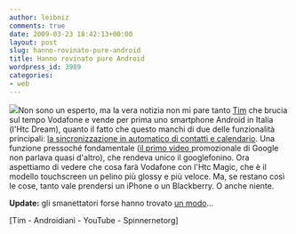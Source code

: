 ```yaml
---
author: leibniz
comments: true
date: 2009-03-23 18:42:13+00:00
layout: post
slug: hanno-rovinato-pure-android
title: Hanno rovinato pure Android
wordpress_id: 3989
categories:
- web
---
```


![](http://spinnernetorg.cv.siteprotect.net/cgi-bin/cgiproy/nph-proy.pl/000010A/http/www.google.com/intl/en_uk/mobile/images/android_large.gif)Non sono un esperto, ma la vera notizia non mi pare tanto [Tim](http://www.tim.it/consumer/c365/i85108/livello2standard.do) che brucia sul tempo Vodafone e vende per prima uno smartphone Android in Italia (l'Htc Dream), quanto il fatto che questo manchi di due delle funzionalità principali: [la sincronizzazione in automatico di contatti e calendario](http://www.androidiani.com/problematiche/i-primi-problemi-del-dream-tim-1655). Una funzione pressoché fondamentale ([il primo video ](http://www.youtube.com/watch?v=z7qbPa1O8Ys)promozionale di Google non parlava quasi d'altro), che rendeva unico il googlefonino. Ora aspettiamo di vedere che cosa farà Vodafone con l'Htc Magic, che è il modello touchscreen un pelino più glossy e più veloce. Ma, se restano così le cose, tanto vale prendersi un iPhone o un Blackberry. O anche niente.

**Update:** gli smanettatori forse hanno trovato [un modo](http://www.androidiani.com/news/finisce-il-dream-di-tim-guida-allhacking-dellhtc-g1-tim-1677)...

[Tim - Androidiani - YouTube - Spinnernetorg]

